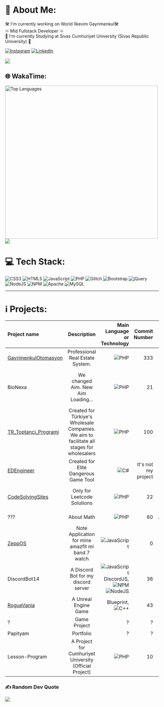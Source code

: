 # 💫 About Me:
🛠 I'm currently working on World Ilkevim Gayrimenkul🛠 <br>
♾ Mid Fullstack Developer ♾ <br>
🦉 I'm currently Studying at Sivas Cumhuriyet University (Sivas Republic University) 🦉 <br>

[![Instagram](https://img.shields.io/badge/Instagram-%23E4405F.svg?logo=Instagram&logoColor=white)](https://instagram.com/dev.mdeniz) [![LinkedIn](https://img.shields.io/badge/LinkedIn-%230077B5.svg?logo=linkedin&logoColor=white)](https://linkedin.com/in/mehmet-deniz-kumcu-081b00187) <br><br>
[![](https://visitcount.itsvg.in/api?id=devmdeniz&icon=7&color=1)](https://visitcount.itsvg.in)

## 🌐 WakaTime:
<img src="https://github-readme-stats.vercel.app/api/wakatime?username=devmdeniz&show_icons=true&locale=en&theme=transparent&include_all_commits=true&count_private=true&layout=compact&hide=other,roff,text,gdscript,Blade%20Template,Bash,GDScript3,ActionScript,ActionScript%203,C,Gitignore%20file,Apache%20Config,textmate,markdown,Git%20Config,Ezhil&langs_count=8" alt="Top Languages" width="500"><br><img src="https://wakatime.com/badge/user/a8d57a8c-a949-4681-8e53-8f13be475d02.svg">
# 💻 Tech Stack:
![CSS3](https://img.shields.io/badge/css3-%231572B6.svg?style=for-the-badge&logo=css3&logoColor=white) ![HTML5](https://img.shields.io/badge/html5-%23E34F26.svg?style=for-the-badge&logo=html5&logoColor=white) ![JavaScript](https://img.shields.io/badge/javascript-%23323330.svg?style=for-the-badge&logo=javascript&logoColor=%23F7DF1E) ![PHP](https://img.shields.io/badge/php-%23777BB4.svg?style=for-the-badge&logo=php&logoColor=white) ![Glitch](https://img.shields.io/badge/glitch-%233333FF.svg?style=for-the-badge&logo=glitch&logoColor=white) ![Bootstrap](https://img.shields.io/badge/bootstrap-%23563D7C.svg?style=for-the-badge&logo=bootstrap&logoColor=white) ![jQuery](https://img.shields.io/badge/jquery-%230769AD.svg?style=for-the-badge&logo=jquery&logoColor=white) ![NodeJS](https://img.shields.io/badge/node.js-6DA55F?style=for-the-badge&logo=node.js&logoColor=white) ![NPM](https://img.shields.io/badge/NPM-%23000000.svg?style=for-the-badge&logo=npm&logoColor=white) ![Apache](https://img.shields.io/badge/apache-%23D42029.svg?style=for-the-badge&logo=apache&logoColor=white) ![MySQL](https://img.shields.io/badge/mysql-%2300f.svg?style=for-the-badge&logo=mysql&logoColor=white)



---
# ℹ️ Projects:

<!-- Proudly created with GPRM ( https://gprm.itsvg.in ) -->


| Project name      | Description | Main Language or Technology     | Commit Number | STATE | WHY
| :---        |    :----:   |          ---: |          ---: |          ---: |          ---: |
|   [GayrimenkulOtomasyon](https://github.com/StackNevals/GayrimenkulOtomasyon)    | Professional Real Estate System.        | ![PHP](https://img.shields.io/badge/php-%23777BB4.svg?style=for-the-badge&logo=php&logoColor=white) | 333 | PUBLIC | -
| BioNexa | We changed Aim. New Aim Loading... | ![PHP](https://img.shields.io/badge/php-%23777BB4.svg?style=for-the-badge&logo=php&logoColor=white) | 21 | PRIVATE | We check whether TUBITAK supports open source projects.
| [TR_Toptanci_Programi](https://github.com/devmdeniz/TR_Toptanci_Programi) | Created for Türkiye's Wholesale Companies. We aim to facilitate all stages for wholesalers | ![PHP](https://img.shields.io/badge/php-%23777BB4.svg?style=for-the-badge&logo=php&logoColor=white) | 100 | PUBLIC | STOPPED DEVELOPMENT |
| [EDEngineer](https://github.com/msarilar/EDEngineer) | Created for Elite Dangerous Game Tool | ![C#](https://img.shields.io/badge/c%23-%23239120.svg?style=for-the-badge&logo=c-sharp&logoColor=white) | It's not my project | PUBLIC | I helped with Turkish language support
| [CodeSolvingSites](https://github.com/devmdeniz/CodeSolvingSites) | Only for Leetcode Solutions | ![PHP](https://img.shields.io/badge/php-%23777BB4.svg?style=for-the-badge&logo=php&logoColor=white) | 22 | PUBLIC | Leetcode Problem Solutions for Learning Road
| ??? | About Math | ![PHP](https://img.shields.io/badge/php-%23777BB4.svg?style=for-the-badge&logo=php&logoColor=white) | 60 | Private Until Tubitak/Teknofest | ???
| [ZeppOS](https://github.com/devmdeniz/ZeppOS) | Note Application for mine amazfit mi band 7 watch | ![JavaScript](https://img.shields.io/badge/javascript-%23323330.svg?style=for-the-badge&logo=javascript&logoColor=%23F7DF1E) | 0 | Public | Not started yet. 
| DiscordBot14 | A Discord Bot for my discord server | ![JavaScript](https://img.shields.io/badge/javascript-%23323330.svg?style=for-the-badge&logo=javascript&logoColor=%23F7DF1E) DiscordJS, ![NPM](https://img.shields.io/badge/NPM-%23000000.svg?style=for-the-badge&logo=npm&logoColor=white) ![NodeJS](https://img.shields.io/badge/node.js-6DA55F?style=for-the-badge&logo=node.js&logoColor=white) | 36 | Private | In these times i will prefer like this. 
| [RogueVania](https://github.com/stackneval-games/RogueVania) | A Unreal Engine Game | Blueprint, ![C++](https://img.shields.io/badge/c++-%2300599C.svg?style=for-the-badge&logo=c%2B%2B&logoColor=white) | 43 | Private | Game is still Work On Progress |
| ? | Game Project | ? | ? | ? | WIP |
| Papityam | Portfolio | ? | ? | PRIVATE | WIP
| Lesson-Program | A Project for Cumhuriyet University (Official Project) | ![PHP](https://img.shields.io/badge/php-%23777BB4.svg?style=for-the-badge&logo=php&logoColor=white) | 10 | Private | WIP

### ✍️ Random Dev Quote

![](https://quotes-github-readme.vercel.app/api?type=horizontal&theme=radical)

